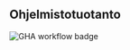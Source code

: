 ## Ohjelmistotuotanto

![GHA workflow badge](https://github.com/valttteri/Ohtuvarasto/workflows/CI/badge.svg)
